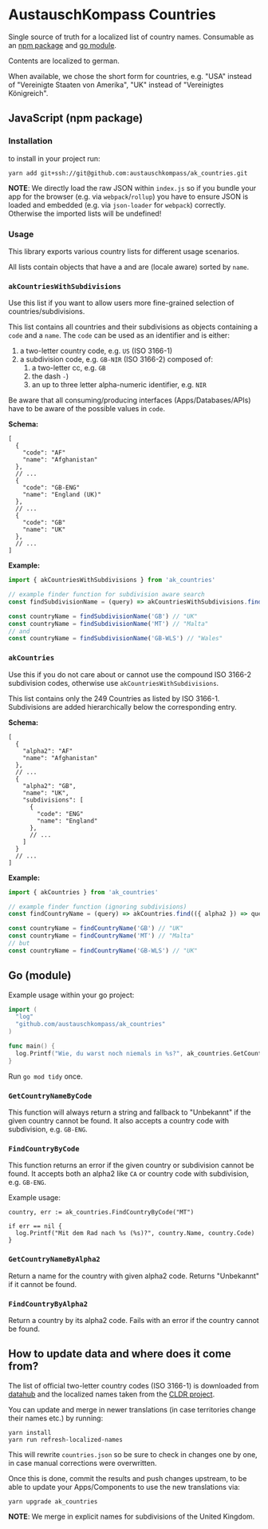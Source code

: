 # AustauschKompass Countries

Single source of truth for a localized list of country names. Consumable as an [npm package](#javascript-npm-package) and [go module](#go-module).

Contents are localized to german.

When available, we chose the short form for countries, e.g. "USA"
instead of "Vereinigte Staaten von Amerika", "UK" instead of
"Vereinigtes Königreich".

## JavaScript (npm package)

### Installation

to install in your project run:

```
yarn add git+ssh://git@github.com:austauschkompass/ak_countries.git
```

__NOTE__: We directly load the raw JSON within `index.js` so if you
bundle your app for the browser (e.g. via `webpack`/`rollup`) you have
to ensure JSON is loaded and embedded (e.g. via `json-loader` for
`webpack`) correctly. Otherwise the imported lists will be
undefined!

### Usage

This library exports various country lists for different usage
scenarios.

All lists contain objects that have a and are
(locale aware) sorted by `name`.

### `akCountriesWithSubdivisions`

Use this list if you want to allow users more fine-grained selection
of countries/subdivisions.

This list contains all countries and their subdivisions as objects containing a `code` and a `name`.
The `code` can be used as an identifier and is either:

1. a two-letter country code, e.g. `US` (ISO 3166-1)
2. a subdivision code, e.g. `GB-NIR` (ISO 3166-2) composed of:
   1. a two-letter cc, e.g. `GB`
   2. the dash `-`)
   2. an up to three letter alpha-numeric identifier, e.g. `NIR`

Be aware that all consuming/producing interfaces (Apps/Databases/APIs)
have to be aware of the possible values in `code`.

__Schema:__

```json5
[
  {
    "code": "AF"
    "name": "Afghanistan"
  },
  // ...
  {
    "code": "GB-ENG"
    "name": "England (UK)"
  },
  // ...
  {
    "code": "GB"
    "name": "UK"
  },
  // ...
]
```

__Example:__

```js
import { akCountriesWithSubdivisions } from 'ak_countries'

// example finder function for subdivision aware search
const findSubdivisionName = (query) => akCountriesWithSubdivisions.find(({ code }) => query === code)

const countryName = findSubdivisionName('GB') // "UK"
const countryName = findSubdivisionName('MT') // "Malta"
// and
const countryName = findSubdivisionName('GB-WLS') // "Wales"
```

### `akCountries`

Use this if you do not care about or cannot use the compound ISO 3166-2
subdivision codes, otherwise use `akCountriesWithSubdivisions`.

This list contains only the 249 Countries as listed by ISO 3166-1.
Subdivisions are added hierarchically below the corresponding entry.

__Schema:__

```json5
[
  {
    "alpha2": "AF"
    "name": "Afghanistan"
  },
  // ...
  {
    "alpha2": "GB",
    "name": "UK",
    "subdivisions": [
      {
        "code": "ENG"
        "name": "England"
      },
      // ...
    ]
  }
  // ...
]
```

__Example:__

```js
import { akCountries } from 'ak_countries'

// example finder function (ignoring subdivisions)
const findCountryName = (query) => akCountries.find(({ alpha2 }) => query.slice(0,2) === alpha2)

const countryName = findCountryName('GB') // "UK"
const countryName = findCountryName('MT') // "Malta"
// but
const countryName = findCountryName('GB-WLS') // "UK"
```

## Go (module)

Example usage within your go project:

```go
import (
  "log"
  "github.com/austauschkompass/ak_countries"
)

func main() {
  log.Printf("Wie, du warst noch niemals in %s?", ak_countries.GetCountryNameByCode("CA"))
}

```

Run `go mod tidy` once.


### `GetCountryNameByCode`

This function will always return a string and fallback to "Unbekannt" if the given country cannot be found. It also accepts a country code with subdivision, e.g. `GB-ENG`.

### `FindCountryByCode`

This function returns an error if the given country or subdivision cannot be found.
It accepts both an alpha2 like `CA` or country code with subdivision, e.g. `GB-ENG`.

Example usage:

```
country, err := ak_countries.FindCountryByCode("MT")

if err == nil {
  log.Printf("Mit dem Rad nach %s (%s)?", country.Name, country.Code)
}
```

### `GetCountryNameByAlpha2`

Return a name for the country with given alpha2 code. Returns "Unbekannt" if it cannot be found.

### `FindCountryByAlpha2`

Return a country by its alpha2 code. Fails with an error if the country cannot be found.


## How to update data and where does it come from?

The list of official two-letter country codes (ISO 3166-1) is
downloaded from [datahub](https://datahub.io/core/country-list) and
the localized names taken from the [CLDR
project](https://github.com/unicode-org/cldr-json).

You can update and merge in newer translations (in case territories
change their names etc.) by running:

```
yarn install
yarn run refresh-localized-names
```

This will rewrite `countries.json` so be sure to check in changes one
by one, in case manual corrections were overwritten.

Once this is done, commit the results and push changes upstream, to be able to
update your Apps/Components to use the new translations via:

```
yarn upgrade ak_countries
```

__NOTE__: We merge in explicit names for subdivisions of the United Kingdom.
